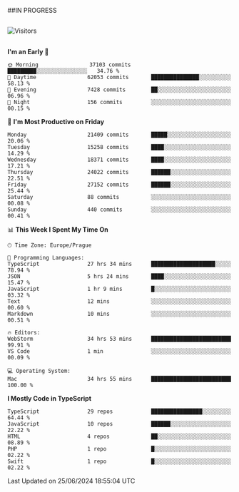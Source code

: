 ##IN PROGRESS
##
![Visitors](https://komarev.com/ghpvc/?username=petrbui&style=for-the-badge&label=Visitors+👀)



##
<!--
[![My GitHub stats](https://github-readme-stats.vercel.app/api?username=petrbui&theme=github_dark)](https://github.com/anuraghazra/github-readme-stats)

[![My wakatime stats](https://github-readme-stats.vercel.app/api/wakatime?username=petrbui&theme=github_dark)](https://github.com/anuraghazra/github-readme-stats)
-->
<!--START_SECTION:waka-->
**I'm an Early 🐤** 

```text
🌞 Morning                37103 commits       █████████░░░░░░░░░░░░░░░░   34.76 % 
🌆 Daytime                62053 commits       ███████████████░░░░░░░░░░   58.13 % 
🌃 Evening                7428 commits        ██░░░░░░░░░░░░░░░░░░░░░░░   06.96 % 
🌙 Night                  156 commits         ░░░░░░░░░░░░░░░░░░░░░░░░░   00.15 % 
```
📅 **I'm Most Productive on Friday** 

```text
Monday                   21409 commits       █████░░░░░░░░░░░░░░░░░░░░   20.06 % 
Tuesday                  15258 commits       ████░░░░░░░░░░░░░░░░░░░░░   14.29 % 
Wednesday                18371 commits       ████░░░░░░░░░░░░░░░░░░░░░   17.21 % 
Thursday                 24022 commits       ██████░░░░░░░░░░░░░░░░░░░   22.51 % 
Friday                   27152 commits       ██████░░░░░░░░░░░░░░░░░░░   25.44 % 
Saturday                 88 commits          ░░░░░░░░░░░░░░░░░░░░░░░░░   00.08 % 
Sunday                   440 commits         ░░░░░░░░░░░░░░░░░░░░░░░░░   00.41 % 
```


📊 **This Week I Spent My Time On** 

```text
🕑︎ Time Zone: Europe/Prague

💬 Programming Languages: 
TypeScript               27 hrs 34 mins      ████████████████████░░░░░   78.94 % 
JSON                     5 hrs 24 mins       ████░░░░░░░░░░░░░░░░░░░░░   15.47 % 
JavaScript               1 hr 9 mins         █░░░░░░░░░░░░░░░░░░░░░░░░   03.32 % 
Text                     12 mins             ░░░░░░░░░░░░░░░░░░░░░░░░░   00.60 % 
Markdown                 10 mins             ░░░░░░░░░░░░░░░░░░░░░░░░░   00.51 % 

🔥 Editors: 
WebStorm                 34 hrs 53 mins      █████████████████████████   99.91 % 
VS Code                  1 min               ░░░░░░░░░░░░░░░░░░░░░░░░░   00.09 % 

💻 Operating System: 
Mac                      34 hrs 55 mins      █████████████████████████   100.00 % 
```

**I Mostly Code in TypeScript** 

```text
TypeScript               29 repos            ████████████████░░░░░░░░░   64.44 % 
JavaScript               10 repos            ██████░░░░░░░░░░░░░░░░░░░   22.22 % 
HTML                     4 repos             ██░░░░░░░░░░░░░░░░░░░░░░░   08.89 % 
PHP                      1 repo              █░░░░░░░░░░░░░░░░░░░░░░░░   02.22 % 
Swift                    1 repo              █░░░░░░░░░░░░░░░░░░░░░░░░   02.22 % 
```




 Last Updated on 25/06/2024 18:55:04 UTC
<!--END_SECTION:waka-->
